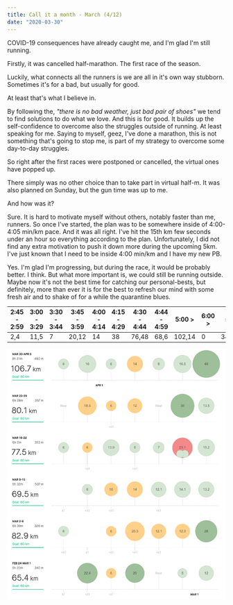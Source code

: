 ```yaml
---
title: Call it a month - March (4/12)
date: "2020-03-30"
---
```

COVID-19 consequences have already caught me, and I'm glad I'm still running.

Firstly, it was cancelled half-marathon. The first race of the season.

Luckily, what connects all the runners is we are all in it's own way stubborn. Sometimes it's for a bad, but usually for good.

At least that's what I believe in. 

By following the, *"there is no bad weather, just bad pair of shoes"* we tend to find solutions to do what we love. And this is for good. It builds up the self-confidence to overcome also the struggles outside of running. At least speaking for me. Saying to myself, geez, I've done a marathon, this is not something that's going to stop me, is part of my strategy to overcome some day-to-day struggles.

So right after the first races were postponed or cancelled, the virtual ones have popped up. 

There simply was no other choice than to take part in virtual half-m. It was also planned on Sunday, but the gun time was up to me. 

And how was it?

Sure. It is hard to motivate myself without others, notably faster than me, runners. So once I've started, the plan was to be somewhere inside of 4:00-4:05 min/km pace. And it was all right. I've hit the 15th km few seconds under an hour so everything according to the plan. Unfortunately, I did not find any extra motivation to push it down more during the upcoming 5km. I've just known that I need to be inside 4:00 min/km and I have my new PB. 

Yes. I'm glad I'm progressing, but during the race, it would be probably better. I think. But what more important is, we could still be running outside. Maybe now it's not the best time for catching our personal-bests, but definitely, more than ever it is for the best to refresh our mind with some fresh air and to shake of for a while the quarantine blues.

| **2:45 - 2:59** | **3:00 - 3:29** | **3:30 - 3:44** | **3:45 - 3:59** | **4:00 - 4:14** | **4:15 - 4:29** | **4:30 - 4:44** | **4:44 - 4:59** | **5:00 >** | **6:00 >** | **sum** |
| --------------- | --------------- | --------------- | --------------- | --------------- | --------------- | --------------- | --------------- | ---------- | ---------- | ------- |
| 2,4             | 11,5            | 7               | 20,12           | 14              | 38              | 76,48           | 68,6            | 102,14     | 0          | 340,24  |

![march20](march.png)